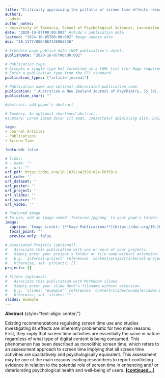 ```yaml
---
title: "Critically appraising the pitfalls of screen time effects research"
authors:
- admin
author_notes:
- University of Tasmania, School of Psychological Sciences, Launceston, Australia
date: "2020-10-07T00:00:00Z" #study's publication date
lastmod: "2024-10-05T00:00:00Z" #page update date
doi: "10.1177/0004867420963736"

# Schedule page publish date (NOT publication's date).
publishDate: "2020-10-07T00:00:00Z"

# Publication type.
# Accepts a single type but formatted as a YAML list (for Hugo requirements).
# Enter a publication type from the CSL standard.
publication_types: ["article-journal"]

# Publication name and optional abbreviated publication name.
publication: "_Australian & New Zealand Journal of Psychiatry, 55_(9), 922-927. https://doi.org/10.1038/s41598-024-56358-x"
publication_short: ""

#abstract: add paper's abstract

# Summary. An optional shortened abstract.
#summary: Lorem ipsum dolor sit amet, consectetur adipiscing elit. Duis posuere tellus ac convallis placerat. Proin tincidunt magna sed ex sollicitudin condimentum.

tags:
- Journal Articles
- Publications
- Screen Time

featured: false

# links:
# - name: ""
#   url: ""
url_pdf: https://doi.org/10.1038/s41598-024-56358-x
url_code: ''
url_dataset: ''
url_poster: ''
url_project: ''
url_slides: ''
url_source: ''
url_video: ''

# Featured image
# To use, add an image named `featured.jpg/png` to your page's folder. 
image:
  caption: 'Image credit: [**Sage Publications**](https://doi.org/10.1038/s41598-024-56358-x)'
  focal_point: ""
  preview_only: false

# Associated Projects (optional).
#   Associate this publication with one or more of your projects.
#   Simply enter your project's folder or file name without extension.
#   E.g. `internal-project` references `content/project/internal-project/index.md`.
#   Otherwise, set `projects: []`.
projects: []

# Slides (optional).
#   Associate this publication with Markdown slides.
#   Simply enter your slide deck's filename without extension.
#   E.g. `slides: "example"` references `content/slides/example/index.md`.
#   Otherwise, set `slides: ""`.
slides: example
---
```


**Abstract**
{style="text-align: center;"}

Existing recommendations regulating screen time use and studies investigating its effects are
inherently problematic for two main reasons. First, they imply that screen time activities are essentially
the same in nature regardless of what type of digital content is being consumed. This phenomenon has been
described as monolithic screen time, which refers to an assessment approach to screen time implying that all
screen time activities are qualitatively and psychologically equivalent. This assessment may be one of the main 
reasons leading researchers to report conflicting evidence in relation to the potential role of screen time in
enhancing and/ or deteriorating psychological health and well-being of users. **[[continued...]](https://doi.org/10.1177/0004867420963736)**